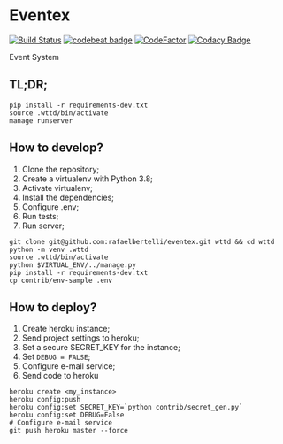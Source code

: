 # Eventex

[![Build Status](https://travis-ci.com/rafaelbertelli/eventex.svg?branch=master)](https://travis-ci.com/rafaelbertelli/eventex)
[![codebeat badge](https://codebeat.co/badges/0a3f3562-662c-46e9-a5d6-619c9a8dfba1)](https://codebeat.co/projects/github-com-rafaelbertelli-eventex-master)
[![CodeFactor](https://www.codefactor.io/repository/github/rafaelbertelli/eventex/badge)](https://www.codefactor.io/repository/github/rafaelbertelli/eventex)
[![Codacy Badge](https://api.codacy.com/project/badge/Grade/173142c8df9840d287740f73518bd749)](https://app.codacy.com/manual/rafaelbertelli/eventex?utm_source=github.com&utm_medium=referral&utm_content=rafaelbertelli/eventex&utm_campaign=Badge_Grade_Settings)

Event System

## TL;DR;

```console
pip install -r requirements-dev.txt
source .wttd/bin/activate
manage runserver
```

## How to develop?

1. Clone the repository;
2. Create a virtualenv with Python 3.8;
3. Activate virtualenv;
4. Install the dependencies;
5. Configure .env;
6. Run tests;
7. Run server;

```console
git clone git@github.com:rafaelbertelli/eventex.git wttd && cd wttd
python -m venv .wttd
source .wttd/bin/activate
python $VIRTUAL_ENV/../manage.py
pip install -r requirements-dev.txt
cp contrib/env-sample .env
```

## How to deploy?

1. Create heroku instance;
2. Send project settings to heroku;
3. Set a secure SECRET_KEY for the instance;
4. Set `DEBUG = FALSE`;
5. Configure e-mail service;
6. Send code to heroku

```console
heroku create <my_instance>
heroku config:push
heroku config:set SECRET_KEY=`python contrib/secret_gen.py`
heroku config:set DEBUG=False
# Configure e-mail service
git push heroku master --force
```
